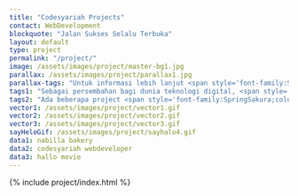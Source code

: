 ```yaml
---
title: "Codesyariah Projects"
contact: WebDevelopment
blockquote: "Jalan Sukses Selalu Terbuka"
layout: default
type: project
permalink: "/project/"
image: /assets/images/project/master-bg1.jpg
parallax: /assets/images/project/parallax1.jpg
parallax-tags: "Untuk informasi lebih lanjut <span style='font-family:SpringSakura;color:crimson;font-weight:bold;'>| &nbsp; </span> anda bisa menghubungi kami melalui kontak dibawah ini"
tags1: "Sebagai persembahan bagi dunia teknologi digital, <span style='font-family:SpringSakura;color:crimson;font-weight:bold;'>| &nbsp; </span> <span class='codesyariah'>Codesyariah</span> hadir untuk memberikan layanan kepada khalayak untuk menuangkan ide-ide kreatif dalam melengkapi jejak-jejak dunia teknologi informasi."
tags2: "Ada beberapa project <span style='font-family:SpringSakura;color:crimson;font-weight:bold;'>| &nbsp; </span> yang telah kami kerjakan, dan kami sangat membuka kesempatan untuk membuka keran kerjasama bagi anda yang memiliki ide-ide untuk dikembangkan dalam menunjang bidang kegiatan maupun bisnis anda"
vector1: /assets/images/project/vector1.gif
vector2: /assets/images/project/vector2.gif
vector3: /assets/images/project/vector3.gif
sayHeloGif: /assets/images/project/sayhalo4.gif
data1: nabilla bakery
data2: codesyariah webdeveloper
data3: hallo movie
---  
```

{% include project/index.html %}
